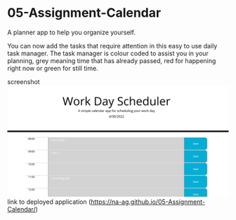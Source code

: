 # 05-Assignment-Calendar
A planner app to help you organize yourself.

You can now add the tasks that require attention in this easy to use daily task manager. 
The task manager is colour coded to assist you in your planning, grey meaning time that has already passed, 
red for happening right now or green for still time. 

screenshot  ![](./05-daily-task-calendar.PNG)
link to deployed application (https://na-ag.github.io/05-Assignment-Calendar/)


